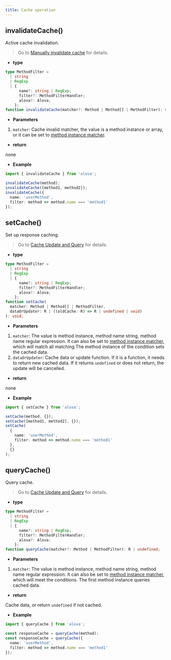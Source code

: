 ```yaml
---
title: Cache operation
---
```


## invalidateCache()

Active cache invalidation.

> Go to [Manually invalidate cache](/next/tutorial/cache/manually-invalidate) for details.

- **type**

```ts
type MethodFilter =
  | string
  | RegExp
  | {
      name?: string | RegExp;
      filter?: MethodFilterHandler;
      alova?: Alova;
    };
function invalidateCache(matcher?: Method | Method[] | MethodFilter): void;
```

- **Parameters**

1. `matcher`: Cache invalid matcher, the value is a method instance or array, or it can be set to [method instance matcher](/next/tutorial/client/in-depth/method-matcher).

- **return**

none

- **Example**

```ts
import { invalidateCache } from 'alova';

invalidateCache(method);
invalidateCache([method1, method2]);
invalidateCache({
  name: 'userMethod',
  filter: method => method.name === 'method1'
});
```

## setCache()

Set up response caching.

> Go to [Cache Update and Query](/next/tutorial/cache/set-and-query) for details.

- **type**

```ts
type MethodFilter =
  | string
  | RegExp
  | {
      name?: string | RegExp;
      filter?: MethodFilterHandler;
      alova?: Alova;
    };
function setCache(
  matcher: Method | Method[] | MethodFilter,
  dataOrUpdater: R | ((oldCache: R) => R | undefined | void)
): void;
```

- **Parameters**

1. `matcher`: The value is method instance, method name string, method name regular expression. It can also be set to [method instance matcher](/next/tutorial/client/in-depth/method-matcher), which will match all matching The method instance of the condition sets the cached data.
2. `dataOrUpdater`: Cache data or update function. If it is a function, it needs to return new cached data. If it returns `undefined` or does not return, the update will be cancelled.

- **return**

none

- **Example**

```ts
import { setCache } from 'alova';

setCache(method, {});
setCache([method1, method2], {});
setCache(
  {
    name: 'userMethod',
    filter: method => method.name === 'method1'
  },
  {}
);
```

## queryCache()

Query cache.

> Go to [Cache Update and Query](/next/tutorial/cache/set-and-query) for details.

- **type**

```ts
type MethodFilter =
  | string
  | RegExp
  | {
      name?: string | RegExp;
      filter?: MethodFilterHandler;
      alova?: Alova;
    };
function queryCache(matcher?: Method | MethodFilter): R | undefined;
```

- **Parameters**

1. `matcher`: The value is method instance, method name string, method name regular expression. It can also be set to [method instance matcher](/next/tutorial/client/in-depth/method-matcher), which will meet the conditions. The first method instance queries cached data.

- **return**

Cache data, or return `undefined` if not cached.

- **Example**

```ts
import { queryCache } from 'alova';

const responseCache = queryCache(method);
const responseCache = queryCache({
  name: 'userMethod',
  filter: method => method.name === 'method1'
});
```
